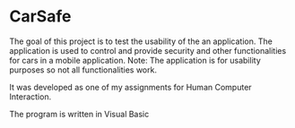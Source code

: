 # CarSafe
The goal of this project is to test the usability of the an application.
The application is used to control and provide security and other functionalities for cars in a mobile application.
  Note: The application is for usability purposes so not all functionalities work. 

It was developed as one of my assignments for Human Computer Interaction.

The program is written in Visual Basic 

